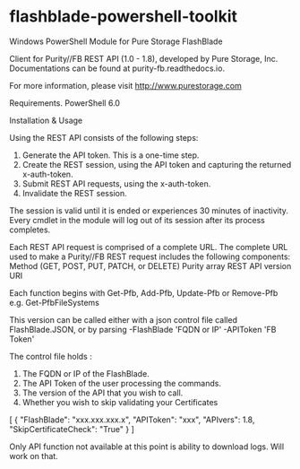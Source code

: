 # flashblade-powershell-toolkit
Windows PowerShell Module for Pure Storage FlashBlade

Client for Purity//FB REST API (1.0 - 1.8), developed by Pure Storage, Inc. Documentations can be found at purity-fb.readthedocs.io.

For more information, please visit http://www.purestorage.com

Requirements.
PowerShell 6.0

Installation & Usage

Using the REST API consists of the following steps:
1. Generate the API token. This is a one-time step.
2. Create the REST session, using the API token and capturing the returned x-auth-token. 
3. Submit REST API requests, using the x-auth-token.
4. Invalidate the REST session.

The session is valid until it is ended or experiences 30 minutes of inactivity.
Every cmdlet in the module will log out of its session after its process completes.

Each REST API request is comprised of a complete URL. The complete URL used to make a Purity//FB REST request includes the following components:
Method (GET, POST, PUT, PATCH, or DELETE) Purity array
REST API version
URI

Each function begins with Get-Pfb, Add-Pfb, Update-Pfb or Remove-Pfb
e.g. Get-PfbFileSystems

This version can be called either with a json control file called FlashBlade.JSON, 
or by parsing -FlashBlade 'FQDN or IP' -APIToken 'FB Token'

The control file holds :
1. The FQDN or IP of the FlashBlade.
2. The API Token of the user processing the commands.
3. The version of the API that you wish to call.
4. Whether you wish to skip validating your Certificates

[
	{
		"FlashBlade": 	"xxx.xxx.xxx.x",
		"APIToken": 	"xxx",
		"APIvers": 	1.8,
		"SkipCertificateCheck": "True"
	}
]

Only API function not available at this point is ability to download logs. 
Will work on that.
